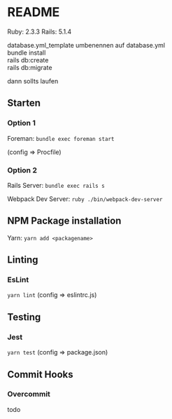 # README

Ruby: 2.3.3
Rails: 5.1.4

database.yml_template umbenennen auf database.yml <br>
bundle install<br>
rails db:create<br>
rails db:migrate<br>

dann sollts laufen

## Starten

### Option 1

Foreman: ``bundle exec foreman start``

(config => Procfile)

### Option 2

Rails Server: ``bundle exec rails s``

Webpack Dev Server: ``ruby ./bin/webpack-dev-server``

## NPM Package installation

Yarn: ``yarn add <packagename>``

## Linting
### EsLint
``yarn lint``
(config => eslintrc.js)

## Testing
### Jest
``yarn test``
(config => package.json)

## Commit Hooks
### Overcommit
todo